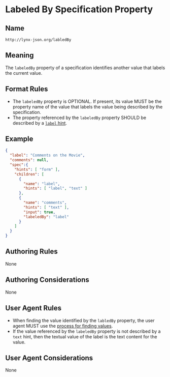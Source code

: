 # Labeled By Specification Property

## Name

`http://lynx-json.org/labledBy`

## Meaning

The `labeledBy` property of a specification identifies another value that labels the current value.

## Format Rules

- The `labeledBy` property is OPTIONAL. If present, its value MUST be the property name of the value that labels the value being described by the specification.
- The property referenced by the `labeledBy` property SHOULD be described by a [`label` hint](/specifications/properties/hints/label.md).

## Example

```json
{
  "label": "Comments on the Movie",
  "comments": null,
  "spec":{
    "hints": [ "form" ],
    "children": [
      {
        "name": "label",
        "hints": [ "label", "text" ]
      },
      {
        "name": "comments",
        "hints": [ "text" ],
        "input": true,
        "labeledBy": "label"
      }
    ]
  }
}
```

## Authoring Rules

None

## Authoring Considerations

None

## User Agent Rules

- When finding the value identified by the `labledBy` property, the user agent MUST use the [process for finding values](/processes/finding_values.md).
- If the value referenced by the `labeledBy` property is not described by a `text` hint, then the textual value of the label is the text content for the value.

## User Agent Considerations

None
